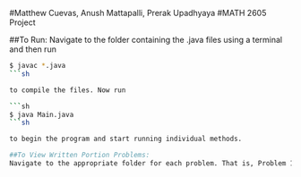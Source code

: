 #Matthew Cuevas, Anush Mattapalli, Prerak Upadhyaya
#MATH 2605 Project


##To Run:
Navigate to the folder containing the .java files using a terminal and then run

```sh
$ javac *.java
```sh

to compile the files. Now run

```sh
$ java Main.java
```sh

to begin the program and start running individual methods.

##To View Written Portion Problems:
Navigate to the appropriate folder for each problem. That is, Problem 1 for Problem 1, Problem 2 for Problem 2, and Problem 3 for Problem 3.